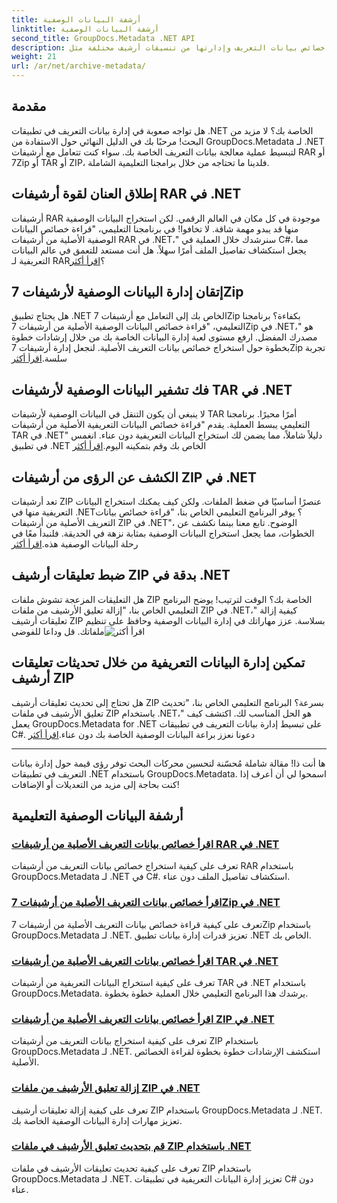 ```yaml
---
title: أرشفة البيانات الوصفية
linktitle: أرشفة البيانات الوصفية
second_title: GroupDocs.Metadata .NET API
description: استكشف البرامج التعليمية حول استخراج خصائص بيانات التعريف وإدارتها من تنسيقات أرشيف مختلفة مثل RAR و7Zip وTAR وZIP باستخدام GroupDocs.Metadata لـ .NET.
weight: 21
url: /ar/net/archive-metadata/
---
```


## مقدمة

هل تواجه صعوبة في إدارة بيانات التعريف في تطبيقات .NET الخاصة بك؟ لا مزيد من البحث! مرحبًا بك في الدليل النهائي حول الاستفادة من GroupDocs.Metadata لـ .NET لتبسيط عملية معالجة بيانات التعريف الخاصة بك. سواء كنت تتعامل مع أرشيفات RAR أو 7Zip أو TAR أو ZIP، فلدينا ما تحتاجه من خلال برامجنا التعليمية الشاملة.

## إطلاق العنان لقوة أرشيفات RAR في .NET

 أرشيفات RAR موجودة في كل مكان في العالم الرقمي. لكن استخراج البيانات الوصفية منها قد يبدو مهمة شاقة. لا تخافوا! في برنامجنا التعليمي، "قراءة خصائص البيانات الوصفية الأصلية من أرشيفات RAR في .NET،" سنرشدك خلال العملية في C#، مما يجعل استكشاف تفاصيل الملف أمرًا سهلاً. هل أنت مستعد للتعمق في عالم البيانات التعريفية لـ RAR؟[اقرأ أكثر](./read-native-metadata-rar-archives/)

## إتقان إدارة البيانات الوصفية لأرشيفات 7Zip

هل يحتاج تطبيق .NET الخاص بك إلى التعامل مع أرشيفات 7Zip بكفاءة؟ برنامجنا التعليمي، "قراءة خصائص البيانات الوصفية الأصلية من أرشيفات 7Zip في .NET،" هو مصدرك المفضل. ارفع مستوى لعبة إدارة البيانات الخاصة بك من خلال إرشادات خطوة بخطوة حول استخراج خصائص بيانات التعريف الأصلية. لنجعل إدارة أرشيفات 7Zip تجربة سلسة.[اقرأ أكثر](./read-native-metadata-7zip-archives/)

## فك تشفير البيانات الوصفية لأرشيفات TAR في .NET

 لا ينبغي أن يكون التنقل في البيانات الوصفية لأرشيفات TAR أمرًا محيرًا. برنامجنا التعليمي يبسط العملية. يقدم "قراءة خصائص البيانات التعريفية الأصلية من أرشيفات TAR في .NET" دليلاً شاملاً، مما يضمن لك استخراج البيانات التعريفية دون عناء. انغمس في تطبيق .NET الخاص بك وقم بتمكينه اليوم.[اقرأ أكثر](./read-native-metadata-tar-archives/)

## الكشف عن الرؤى من أرشيفات ZIP في .NET

تعد أرشيفات ZIP عنصرًا أساسيًا في ضغط الملفات. ولكن كيف يمكنك استخراج البيانات التعريفية منها في .NET؟ يوفر البرنامج التعليمي الخاص بنا، "قراءة خصائص بيانات التعريف الأصلية من أرشيفات ZIP في .NET"، الوضوح. تابع معنا بينما نكشف عن الخطوات، مما يجعل استخراج البيانات الوصفية بمثابة نزهة في الحديقة. فلنبدأ معًا في رحلة البيانات الوصفية هذه.[اقرأ أكثر](./read-native-metadata-zip-archives/)

## ضبط تعليقات أرشيف ZIP بدقة في .NET

 هل التعليقات المزعجة تشوش ملفات ZIP الخاصة بك؟ الوقت لترتيب! يوضح البرنامج التعليمي الخاص بنا، "إزالة تعليق الأرشيف من ملفات ZIP في .NET،" كيفية إزالة تعليقات أرشيف ZIP بسلاسة. عزز مهاراتك في إدارة البيانات الوصفية وحافظ على تنظيم ملفاتك. قل وداعا للفوضى![اقرأ أكثر](./remove-archive-comment-zip-files/)

## تمكين إدارة البيانات التعريفية من خلال تحديثات تعليقات أرشيف ZIP

هل تحتاج إلى تحديث تعليقات أرشيف ZIP بسرعة؟ البرنامج التعليمي الخاص بنا، "تحديث تعليق الأرشيف في ملفات ZIP باستخدام .NET،" هو الحل المناسب لك. اكتشف كيف يعمل GroupDocs.Metadata for .NET على تبسيط إدارة بيانات التعريف في تطبيقات C#. دعونا نعزز براعة البيانات الوصفية الخاصة بك دون عناء.[اقرأ أكثر](./update-archive-comment-zip-files/)

---

ها أنت ذا! مقالة شاملة مُحسّنة لتحسين محركات البحث توفر رؤى قيمة حول إدارة بيانات التعريف في تطبيقات .NET باستخدام GroupDocs.Metadata. اسمحوا لي أن أعرف إذا كنت بحاجة إلى مزيد من التعديلات أو الإضافات!
## أرشفة البيانات الوصفية التعليمية
### [اقرأ خصائص بيانات التعريف الأصلية من أرشيفات RAR في .NET](./read-native-metadata-rar-archives/)
تعرف على كيفية استخراج خصائص بيانات التعريف من أرشيفات RAR باستخدام GroupDocs.Metadata لـ .NET في C#. استكشاف تفاصيل الملف دون عناء.
### [اقرأ خصائص بيانات التعريف الأصلية من أرشيفات 7Zip في .NET](./read-native-metadata-7zip-archives/)
تعرف على كيفية قراءة خصائص بيانات التعريف الأصلية من أرشيفات 7Zip باستخدام GroupDocs.Metadata لـ .NET. تعزيز قدرات إدارة بيانات تطبيق .NET الخاص بك.
### [اقرأ خصائص بيانات التعريف الأصلية من أرشيفات TAR في .NET](./read-native-metadata-tar-archives/)
تعرف على كيفية استخراج البيانات التعريفية من أرشيفات TAR في .NET باستخدام GroupDocs.Metadata. يرشدك هذا البرنامج التعليمي خلال العملية خطوة بخطوة.
### [اقرأ خصائص بيانات التعريف الأصلية من أرشيفات ZIP في .NET](./read-native-metadata-zip-archives/)
تعرف على كيفية استخراج بيانات التعريف من أرشيفات ZIP باستخدام GroupDocs.Metadata لـ .NET. استكشف الإرشادات خطوة بخطوة لقراءة الخصائص الأصلية.
### [إزالة تعليق الأرشيف من ملفات ZIP في .NET](./remove-archive-comment-zip-files/)
تعرف على كيفية إزالة تعليقات أرشيف ZIP باستخدام GroupDocs.Metadata لـ .NET. تعزيز مهارات إدارة البيانات الوصفية الخاصة بك.
### [قم بتحديث تعليق الأرشيف في ملفات ZIP باستخدام .NET](./update-archive-comment-zip-files/)
تعرف على كيفية تحديث تعليقات الأرشيف في ملفات ZIP باستخدام GroupDocs.Metadata لـ .NET. تعزيز إدارة البيانات التعريفية في تطبيقات C# دون عناء.